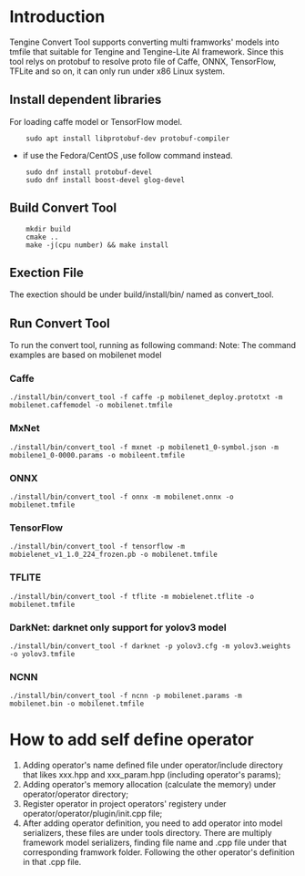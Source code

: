 # Introduction

Tengine Convert Tool supports converting multi framworks' models into tmfile that suitable for Tengine and Tengine-Lite AI framework.
Since this tool relys on protobuf to resolve proto file of Caffe, ONNX, TensorFlow, TFLite and so on, it can only run under x86 Linux system.

## Install dependent libraries
For loading caffe model or TensorFlow model.
``` 
    sudo apt install libprotobuf-dev protobuf-compiler
```

* if use the Fedora/CentOS ,use follow command instead.
```
    sudo dnf install protobuf-devel
    sudo dnf install boost-devel glog-devel
```

## Build Convert Tool
```
    mkdir build
    cmake ..
    make -j(cpu number) && make install
```

## Exection File

The exection should be under build/install/bin/ named as convert_tool.

## Run Convert Tool

To run the convert tool, running as following command:
Note: The command examples are based on mobilenet model

### Caffe
`./install/bin/convert_tool -f caffe -p mobilenet_deploy.prototxt -m mobilenet.caffemodel -o mobilenet.tmfile`

### MxNet
`./install/bin/convert_tool -f mxnet -p mobilenet1_0-symbol.json -m mobilene1_0-0000.params -o mobileent.tmfile`

### ONNX
`./install/bin/convert_tool -f onnx -m mobilenet.onnx -o mobilenet.tmfile`

### TensorFlow
`./install/bin/convert_tool -f tensorflow -m mobielenet_v1_1.0_224_frozen.pb -o mobilenet.tmfile`

### TFLITE
`./install/bin/convert_tool -f tflite -m mobielenet.tflite -o mobilenet.tmfile`

### DarkNet: darknet only support for yolov3 model
`./install/bin/convert_tool -f darknet -p yolov3.cfg -m yolov3.weights -o yolov3.tmfile`

### NCNN
`./install/bin/convert_tool -f ncnn -p mobilenet.params -m mobilenet.bin -o mobilenet.tmfile`


# How to add self define operator

1. Adding operator's name defined file under operator/include directory that likes xxx.hpp and xxx_param.hpp (including operator's params);
2. Adding operator's memory allocation (calculate the memory) under operator/operator directory;
3. Register operator in project operators' registery under operator/operator/plugin/init.cpp file;
4. After adding operator definition, you need to add operator into model serializers, these files are under tools directory. There are multiply framework model serializers, finding file name and .cpp file under that corresponding framwork folder. Following the other operator's definition in that .cpp file.